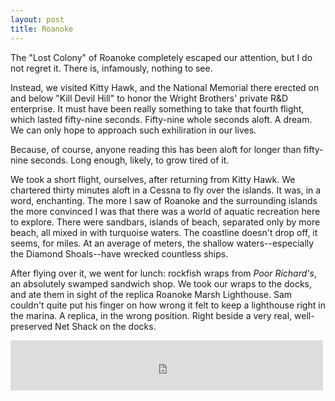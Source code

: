 ```yaml
---
layout: post
title: Roanoke
---
```


The "Lost Colony" of Roanoke completely escaped our attention, but I do not regret it. There is, infamously, nothing to see.

Instead, we visited Kitty Hawk, and the National Memorial there erected on and below "Kill Devil Hill" to honor the Wright Brothers' private R&D enterprise. It must have been really something to take that fourth flight, which lasted fifty-nine seconds. Fifty-nine whole seconds aloft. A dream. We can only hope to approach such exhiliration in our lives.

Because, of course, anyone reading this has been aloft for longer than fifty-nine seconds. Long enough, likely, to grow tired of it.

We took a short flight, ourselves, after returning from Kitty Hawk. We chartered thirty minutes aloft in a Cessna to fly over the islands. It was, in a word, enchanting. The more I saw of Roanoke and the surrounding islands the more convinced I was that there was a world of aquatic recreation here to explore. There were sandbars, islands of beach, separated only by more beach, all mixed in with turquoise waters. The coastline doesn't drop off, it seems, for miles. At an average of meters, the shallow waters--especially the Diamond Shoals--have wrecked countless ships.

After flying over it, we went for lunch: rockfish wraps from *Poor Richard's*, an absolutely swamped sandwich shop. We took our wraps to the docks, and ate them in sight of the replica Roanoke Marsh Lighthouse. Sam couldn't quite put his finger on how wrong it felt to keep a lighthouse right in the marina. A replica, in the wrong position. Right beside a very real, well-preserved Net Shack on the docks.

<iframe src="https://open.spotify.com/embed/track/2JQqfVJhFnNADUJDDPmw63" width="500" height="80" frameborder="0" allowtransparency="true" allow="encrypted-media"></iframe>
